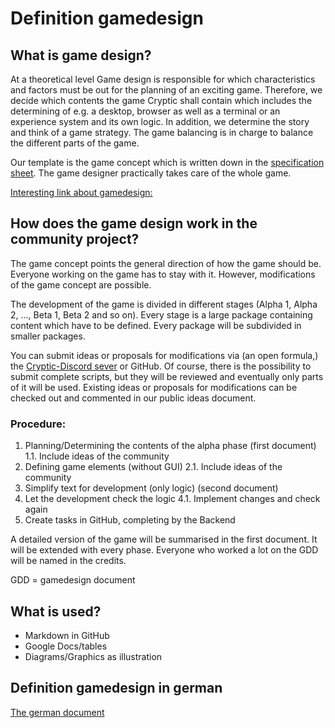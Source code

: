 # Definition gamedesign

## What is game design?
At a theoretical level Game design is responsible for which characteristics and factors must be out for the planning of an exciting game. Therefore, we decide which contents the game Cryptic shall contain which includes the determining of e.g. a desktop, browser as well as a terminal or an experience system and its own logic. In addition, we determine the story and think of a game strategy. The game balancing is in charge to balance the different parts of the game.

Our template is the game concept which is written down in the [specification sheet](https://docs.google.com/document/d/17ac_FxqzxQT7DbrJf-xyr8B_ySuvDZhagqP5w10oeyw/edit). The game designer practically takes care of the whole game.

[Interesting link about gamedesign:](https://entwickler.de/online/game-design-die-theorie-hinter-einem-spannenden-spiel-158631.html)

## How does the game design work in the community project?
The game concept points the general direction of how the game should be. Everyone working on the game has to stay with it. However, modifications of the game concept are possible.

The development of the game is divided in different stages (Alpha 1, Alpha 2, …, Beta 1, Beta 2 and so on). Every stage is a large package containing content which have to be defined. Every package will be subdivided in smaller packages.

You can submit ideas or proposals for modifications via (an open formula,) the [Cryptic-Discord sever](https://discord.gg/VgyFbaK) or GitHub. Of course, there is the possibility to submit complete scripts, but they will be reviewed and eventually only parts of it will be used. Existing ideas or proposals for modifications can be checked out and commented in our public ideas document.

### Procedure:
1.  Planning/Determining the contents of the alpha phase (first document)
    1.1. Include ideas of the community
2.	Defining game elements (without GUI)
    2.1. Include ideas of the community
3.	Simplify text for development (only logic) (second document)
4.	Let the development check the logic
    4.1. Implement changes and check again
5.	Create tasks in GitHub, completing by the Backend

A detailed version of the game will be summarised in the first document. It will be extended with every phase. Everyone who worked a lot on the GDD will be named in the credits.

GDD = gamedesign document

## What is used?
- Markdown in GitHub
- Google Docs/tables
- Diagrams/Graphics as illustration

## Definition gamedesign in german
[The german document](https://docs.google.com/document/d/1KvxZQLF5v3CdyeGlwGvgeCqbzI3up2nMIYR6degu6i8/edit#heading=h.7uzootjlhnze)
